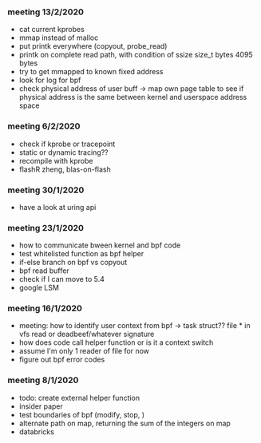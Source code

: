### meeting 13/2/2020
- cat current kprobes
- mmap instead of malloc
- put printk everywhere (copyout, probe_read)
- printk on complete read path, with condition of ssize  size_t bytes 4095 bytes
- try to get mmapped to known fixed address
- look for log for bpf
- check physical address of user buff -> map own page table to see if physical address is the same between kernel and userspace address space

### meeting 6/2/2020
- check if kprobe or tracepoint
- static or dynamic tracing??
- recompile with kprobe 
- flashR zheng, blas-on-flash 

### meeting 30/1/2020
- have a look at uring api

### meeting 23/1/2020
- how to communicate bween kernel and bpf code
- test whitelisted function as bpf helper
- if-else branch on bpf vs copyout
- bpf read buffer
- check if I can move to 5.4
- google LSM 

### meeting 16/1/2020
- meeting: how to identify user context from bpf -> task struct?? file * in vfs read or deadbeef/whatever signature
- how does code call helper function or is it a context switch
- assume I'm only 1 reader of file for now
- figure out bpf error codes

### meeting 8/1/2020
- todo: create external helper function 
- insider paper
- test boundaries of bpf (modify, stop, )
- alternate path on map, returning the sum of the integers on map
- databricks


